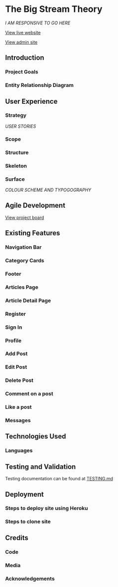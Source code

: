 # The Big Stream Theory

*I AM RESPONSIVE TO GO HERE*

[View live website](https://the-big-stream-theory-92a5f2837220.herokuapp.com/)

[View admin site](https://the-big-stream-theory-92a5f2837220.herokuapp.com/admin/login/?next=/admin/)


## Introduction
 
### Project Goals

### Entity Relationship Diagram

## User Experience

### Strategy

*USER STORIES*

### Scope

### Structure

### Skeleton

### Surface

*COLOUR SCHEME AND TYPOGOGRAPHY*

## Agile Development

[View project board](https://github.com/users/Lornavav/projects/4)

## Existing Features

### Navigation Bar

### Category Cards

### Footer

### Articles Page

### Article Detail Page

### Register

### Sign In

### Profile

### Add Post

### Edit Post

### Delete Post

### Comment on a post

### Like a post

### Messages

## Technologies Used

### Languages

## Testing and Validation

Testing documentation can be found at [TESTING.md](TESTING.md)

## Deployment

### Steps to deploy site using Heroku

### Steps to clone site

## Credits

### Code

### Media

### Acknowledgements